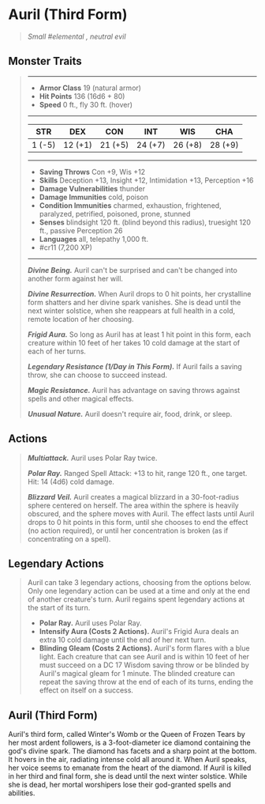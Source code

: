 # Auril (Third Form)
>*Small #elemental , neutral evil*
## Monster Traits
>___
>- **Armor Class** 19 (natural armor)
>- **Hit Points** 136 (16d6 + 80)
>- **Speed** 0 ft., fly 30 ft. (hover)
>___
>|STR|DEX|CON|INT|WIS|CHA|
>|:---:|:---:|:---:|:---:|:---:|:---:|
>|1 (-5)|12 (+1)|21 (+5)|24 (+7)|26 (+8)|28 (+9)|
>___
>- **Saving Throws** Con +9, Wis +12
>- **Skills** Deception +13, Insight +12, Intimidation +13, Perception +16
>- **Damage Vulnerabilities** thunder
>- **Damage Immunities** cold, poison
>- **Condition Immunities** charmed, exhaustion, frightened, paralyzed, petrified, poisoned, prone, stunned
>- **Senses** blindsight 120 ft. (blind beyond this radius), truesight 120 ft., passive Perception 26
>- **Languages** all, telepathy 1,000 ft.
>- #cr11 (7,200 XP)
>___
>***Divine Being.*** Auril can't be surprised and can't be changed into another form against her will.  
>
>***Divine Resurrection.*** When Auril drops to 0 hit points, her crystalline form shatters and her divine spark vanishes. She is dead until the next winter solstice, when she reappears at full health in a cold, remote location of her choosing.  
>
>***Frigid Aura.*** So long as Auril has at least 1 hit point in this form, each creature within 10 feet of her takes 10 cold damage at the start of each of her turns.  
>
>***Legendary Resistance (1/Day in This Form).*** If Auril fails a saving throw, she can choose to succeed instead.  
>
>***Magic Resistance.*** Auril has advantage on saving throws against spells and other magical effects.  
>
>***Unusual Nature.*** Auril doesn't require air, food, drink, or sleep.  
>
## Actions
>***Multiattack.*** Auril uses Polar Ray twice.  
>
>***Polar Ray.*** Ranged Spell Attack: +13 to hit, range 120 ft., one target. Hit: 14 (4d6) cold damage.  
>
>***Blizzard Veil.*** Auril creates a magical blizzard in a 30-foot-radius sphere centered on herself. The area within the sphere is heavily obscured, and the sphere moves with Auril. The effect lasts until Auril drops to 0 hit points in this form, until she chooses to end the effect (no action required), or until her concentration is broken (as if concentrating on a spell).  
>
## Legendary Actions
>Auril can take 3 legendary actions, choosing from the options below. Only one legendary action can be used at a time and only at the end of another creature's turn. Auril regains spent legendary actions at the start of its turn.
>
>- **Polar Ray.** Auril uses Polar Ray.
>- **Intensify Aura (Costs 2 Actions).** Auril's Frigid Aura deals an extra 10 cold damage until the end of her next turn.
>- **Blinding Gleam (Costs 2 Actions).** Auril's form flares with a blue light. Each creature that can see Auril and is within 10 feet of her must succeed on a DC 17 Wisdom saving throw or be blinded by Auril's magical gleam for 1 minute. The blinded creature can repeat the saving throw at the end of each of its turns, ending the effect on itself on a success.
## Auril (Third Form)
Auril's third form, called Winter's Womb or the Queen of Frozen Tears by her most ardent followers, is a 3-foot-diameter ice diamond containing the god's divine spark. The diamond has facets and a sharp point at the bottom. It hovers in the air, radiating intense cold all around it. When Auril speaks, her voice seems to emanate from the heart of the diamond.
If Auril is killed in her third and final form, she is dead until the next winter solstice. While she is dead, her mortal worshipers lose their god-granted spells and abilities.